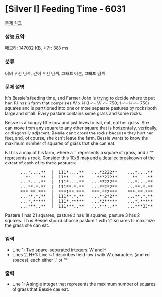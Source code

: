 # [Silver I] Feeding Time - 6031 

[문제 링크](https://www.acmicpc.net/problem/6031) 

### 성능 요약

메모리: 147032 KB, 시간: 388 ms

### 분류

너비 우선 탐색, 깊이 우선 탐색, 그래프 이론, 그래프 탐색

### 문제 설명

<p>It's Bessie's feeding time, and Farmer John is trying to decide where to put her. FJ has a farm that comprises W x H (1 <= W <= 750; 1 <= H <= 750) squares and is partitioned into one or more separate pastures by rocks both large and small. Every pasture contains some grass and some rocks.</p>

<p>Bessie is a hungry little cow and just loves to eat, eat, eat her grass. She can move from any square to any other square that is horizontally, vertically, or diagonally adjacent. Bessie can't cross the rocks because they hurt her feet, and, of course, she can't leave the farm. Bessie wants to know the maximum number of squares of grass that she can eat.</p>

<p>FJ has a map of his farm, where a '.' represents a square of grass, and a '*' represents a rock. Consider this 10x8 map and a detailed breakdown of the extent of each of its three pastures:</p>

<pre>      ...*....**  |  111*....**   ...*2222**    ...*....**
      ..**....**  |  11**....**   ..**2222**    ..**....**
      ...*....**  |  111*....**   ...*2222**    ...*....**
      ...**.*.**  |  111**.*.**   ...**2*2**    ...**.*.**
      ***.**.***  |  ***1**.***   ***.**2***    ***.**.***
      ...**.*.**  |  111**.*.**   ...**2*2**    ...**.*.**
      ...*.*****  |  111*.*****   ...*2*****    ...*.*****
      ...***..**  |  111***..**   ...***..**    ...***33**</pre>

<p>Pasture 1 has 21 squares; pasture 2 has 18 squares; pasture 3 has 2 squares. Thus Bessie should choose pasture 1 with 21 squares to maximize the grass she can eat.</p>

### 입력 

 <ul>
	<li>Line 1: Two space-separated integers: W and H</li>
	<li>Lines 2..H+1: Line i+1 describes field row i with W characters (and no spaces), each either '.' or '*'</li>
</ul>

<p> </p>

### 출력 

 <ul>
	<li>Line 1: A single integer that represents the maximum number of squares of grass that Bessie can eat.</li>
</ul>

<p> </p>

